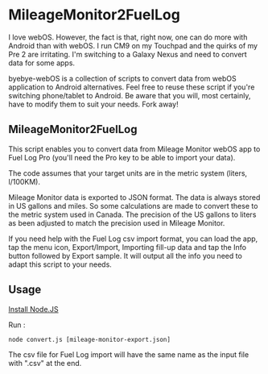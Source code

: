 MileageMonitor2FuelLog
======================

I love webOS. However, the fact is that, right now, one can do more with Android than with webOS. I run CM9 on my Touchpad and the quirks of my Pre 2 are irritating. I'm switching to a Galaxy Nexus and need to convert data for some apps.

byebye-webOS is a collection of scripts to convert data from webOS application to Android alternatives. Feel free to reuse these script if you're switching phone/tablet to Android. Be aware that you will, most certainly, have to modify them to suit your needs. Fork away!

MileageMonitor2FuelLog
----------------------
This script enables you to convert data from Mileage Monitor webOS app to Fuel Log Pro (you'll need the Pro key to be able to import your data).

The code assumes that your target units are in the metric system (liters, l/100KM).

Mileage Monitor data is exported to JSON format. The data is always stored in US gallons and miles. So some calculations are made to convert these to the metric system used in Canada. The precision of the US gallons to liters as been adjusted to match the precision used in Mileage Monitor.

If you need help with the Fuel Log csv import format, you can load the app, tap the menu icon, Export/Import, Importing fill-up data and tap the Info button followed by Export sample. It will output all the info you need to adapt this script to your needs.

Usage
-----

[Install Node.JS](http://nodejs.org/#download)

Run :

	node convert.js [mileage-monitor-export.json]

The csv file for Fuel Log import will have the same name as the input file with ".csv" at the end.
